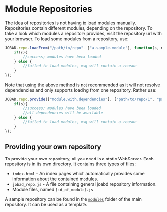 # Module Repositories
The idea of repositories is not having to load modules manually. Repositories contain different modules, depending on the repository. 
To take a look which modules a repository provides, visit the repository url with your browser. 
To load some modules from a repository, use: 

```js
JOBAD.repo.loadFrom("/path/to/repo", ["a.sample.module"], function(s, msg){
    if(s){
        //success; modules have been loaded
    } else {
        //failed to load modules, msg will contain a reason
    }
});
``` 
Note that using the above method is not recommended as it will not resolve dependencies and only supports loading from one repository. Rather use: 

```js
JOBAD.repo.provide(["module.with.dependencies"], ["path/to/repo/1", "path/to/repo/2"], function(s, msg){
    if(s){
        //success; modules have been loaded
        //all dependencies will be available
    } else {
        //failed to load modules, msg will contain a reason
    }
});
``` 



## Providing your own repository
To provide your own repository, all you need is a static WebServer. Each repository is in its own directory. It contains three types of files: 

* `index.html` - An index pages which automatically provides some information about the contained modules. 
* `jobad_repo.js` - A file containing general joabd repository information. 
* Module files, named `[id_of_module].js`

A sample repository can be found in the [`modules`](../../../modules/index.html) folder of the main repository. It can be used as a template. 